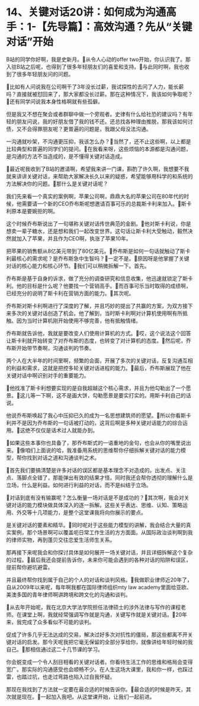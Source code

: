 # 14、关键对话20讲：如何成为沟通高手：1-【先导篇】：高效沟通？先从“关键对话”开始

B站的同学你好啊，我是史新月。🎼从令人心动的offer two开始，你认识我了。那入驻B站之后呢，也得到了很多年轻朋友们的喜爱和支持。🎼与此同时啊，我也收到了很多年轻朋友问的问题。

🎼比如有人问说我在公司啊干了3年没长过薪，我试探性的去问了人力，能长薪吗？直接就被怼回来了，那大家都没长过薪。那在这种情况下，我该如何争取呢？🎼还有同学问说我本身性格啊就有些孤僻。

但是我又不想在聚会或者群聊中做一个旁观者。史律有什么给社恐的建议吗？有年轻的朋友问说，我的好朋友借了我的钱不还。还总找各种理由推脱，那我该如何讨债，又不会得罪朋友呢？更普遍的问题是，我跟父母没法沟通。

一沟通就吵架，不沟通更压抑，我该怎么办？🎼当然了，还不止这些啊，以上都是比较典型和普遍的同学们的提问。🎼在我看来呀，这些烦恼的本源都是沟通问题，是沟通的方法不当造成的，是不懂得关键对话造成。

🎼最近呢我收到了B站的邀请啊，希望我来讲一门课，斟酌了许久啊，我想要不我就来讲讲关键对话，来帮助大家解决长久以来的疑惑，希望能够用科学的和系统的方法解决你的问题。🎼那什么是关键对话呢？

我们先来看一个真实的案例啊，苹果公司啊，鼎鼎大名的苹果公司在80年代的时候，他需要请一个新的CEO乔布斯呢想邀请百事可乐的总裁斯卡利来加入。🎼斯卡利原本是要婉拒的啊。

这个时候乔布斯说出了一句堪称关键对话传世典范的金剧。🎼他对斯卡利说，你是想卖一辈子糖水，还是想和我们一起改变世界。这句话让斯卡利大受触动，毅然决然就加入了苹果，并且作为CEO啊，执涨了苹果10年。

把苹果的销售额从8亿美元带到了80亿美元。🎼乔布斯是如何一句话就触动了斯卡利最核心的需求呢？是乔布斯急中生智吗？🎼一定不是。🎼原因呀是他掌握了关键对话的核心能力和核心环节。🎼我们可以稍微拆解一下。首先。

乔布斯是基于自身的诉求，做了充分的调查研究和信息收集，他迅速就锁定了斯卡利。他的目标是什么呢？他要找一个营销高手。🎼而百事可乐当时取得的成绩啊，已经充分的说明了斯卡利在营销方面的能力。🎼其次呢。

乔布斯对斯卡利啊进行了深度的了解，并且巧妙的提出了共赢的方案，为双方接下来多次的关键对话创造了机会。他了解到，当时斯卡利啊对计算机使用啊有所抵触。因为当时计算机刚开始使用不够完善，他有抵触情绪。

乔布斯就告诉他，我就是要改变人们使用计算机的方式。🎼哎，这个说法这个回答让斯卡利就开始转变了对乔布斯的态度，也转变了对计算机的态度。🎼然后呢，乔布斯开始带节奏啊，沟通谈判的节奏。

两个人在大半年的时间里啊，频繁的会面，开展了多次的关键对话，反复沟通互相的利益和需求，这就是把控多轮关键对话进程的能力。🎼最后，乔布斯展现了他在关键对话中啊识别对手的重要能力。

🎼他找准了斯卡利想要实现的是自我超越这个核心需求，并且为他勾勒出了一个愿景。🎼这儿等一下啊，这不是画大饼，勾勒愿景是要实打实的。用斯卡利自己的话说。

他说乔布斯唤起了我心中压抑已久的成为一名思想建筑师的愿望。🎼所以你看斯卡利并不是因为乔布斯的一句话被打动的，这背后啊是多种关键对话能力的综合运用。🎼这绝不仅仅是话术过人就能办到。

🎼如果这些本事你也具备了，那乔布斯式的一语重地的金句，也会从你的嘴里说出来。🎼像咱们上面说的哈，我准备用系统的思维帮你仔细拆解关键对话的能力模型，帮你找到对话之道和沟通谈判之术。

🎼首先我们要搞清楚是许多对话的误区都是基本理念不对造成的。出发点、关注点、落脚点全错了，那能弹出有效的结果才怪。同时我还会帮你透彻的理解什么是立场，什么是利益。如何进行利益的对话，而不是纠结于立场。

🎼对话到底有没有输赢呢？怎么衡量一场对话是不是成功的？🎼其次啊，我会对关键对话的能力模块做具体深入的逐一拆解。这些关乎表达、思维、认知、策略运用、外交等十几项能力，是整个这堂课我将向你展示的要点。

是关键对话的要素和精华。🎼同时呢对于这些能力模型的讲解，我会结合大量的真实案例，那个场景啊可以覆盖呃日常工作生活的方方面面。从国际政治谈判啊到我的律师实物，再到蓬贝交往恋爱生活师生关系。

那再接下来呢我会和你探讨具体是如何展开一场关键对话，并且详细拆解这个复杂的过程。🎼最后我还会提前告诉你，未来你可能会遇到的各种对话的陷阱和误区，提前帮你避坑避雷。

并且最终帮你找到属于自己的个人的对话和谈判风格。🎼我做职业律师近20年了，自从2009年以来呢，每年啊我都在国际律师组织mty law academy里面给亚欧、美澳多国的青年律师啊讲跨境和跨文化的沟通和谈判。

🎼从去年开始呢，我在北京大学法学院担任法律硕士的涉外法律与写作的课程老师。在课堂上啊，我就经常强调写作就是沟通，关键写作就是关键对话。🎼20年来，我完成了众多看似不可能的谈判。

促成了许多几乎无法达成的交易，解决过好多次对抗性的僵局，那这些都离不开关键对话的启发。那今天呢我把它毫无保留的全部分享给你，就像讲给年轻时候的我自己。🎼那相信通过这二十几节课的学习。

你会蜕变成一个令人刮目相看的关键对话者。你看待生活工作的思维和格局会变得宽广。那实际的沟通感受也会顺畅不少。在人生这场大课里，我和你一样，也踩过雷，也踏过坑，也走过弯路也陷入过自我怀疑。

那现在我找到了方法就一定要在最合适的时候告诉你。🎼最合适的时候是昨天，其次就是现在。🎼一起加入我吧。从这堂课开始，让我们一起前进。

